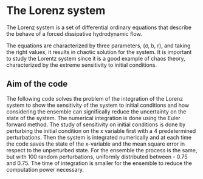# The Lorenz system
The Lorenz system is a set of differential ordinary equations that describe the behave
of a forced dissipative hydrodynamic flow. 

The equations are characterized by three parameters, (σ, b, r), and taking the right values, it results in chaotic solution for the system.
It is important to study the Lorentz system since it is a good example of chaos theory,
characterized by the extreme sensitivity to initial conditions.
## Aim of the code
The following code solves the problem of the integration of the Lorenz system to show the sensitivity of the system to initial conditions and how considering the ensemble can significally reduce the uncertainty on the state of the system. The numerical integration is done using the Euler forward method. 
The study of sensitivity on initial conditions is done by perturbing the initial condition on the x variable first with a 4 predetermined perturbations. Then the system is integrated numerically and at each time the code saves the state of the x-variable and the mean square error in respect to the unperturbed state.
For the ensemble the process is the same, but with 100 random perturbations, uniformly distributed between -
0.75 and 0.75. The time of integration is smaller for the ensemble to reduce the computation power necessary.

